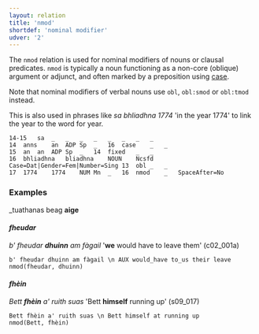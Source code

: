 ```yaml
---
layout: relation
title: 'nmod'
shortdef: 'nominal modifier'
udver: '2'
---
```


The `nmod` relation is used for nominal modifiers of nouns or clausal predicates.
`nmod` is typically a noun functioning as a non-core (oblique) argument or adjunct, and often marked by a preposition using [case]().

Note that nominal modifiers of verbal nouns use `obl`, `obl:smod` or `obl:tmod` instead.

This is also used in phrases like _sa bhliadhna 1774_ 'in the year 1774' to link the year to the word for year.

~~~conllu
14-15	sa	_	_	_	_	_	_	_	_
14	anns	an	ADP	Sp	_	16	case	_	_
15	an	an	ADP	Sp	_	14	fixed	_	_
16	bhliadhna	bliadhna	NOUN	Ncsfd	Case=Dat|Gender=Fem|Number=Sing	13	obl	_	_
17	1774	1774	NUM	Mn	_	16	nmod	_	SpaceAfter=No
~~~


### Examples
_tuathanas beag <b>aige</b>

#### _fheudar_

_b' fheudar <b>dhuinn</b> am fàgail_ '<b>we</b> would have to leave them' (c02_001a)

~~~sdparse
b' fheudar dhuinn am fàgail \n AUX would_have to_us their leave
nmod(fheudar, dhuinn)
~~~

#### _fhèin_ 
_Bett <b>fhèin</b> a' ruith suas_ 'Bett <b>himself</b> running up' (s09_017)

~~~sdparse
Bett fhèin a' ruith suas \n Bett himself at running up
nmod(Bett, fhèin)
~~~


<!-- Interlanguage links updated Út 9. května 2023, 20:04:19 CEST -->
